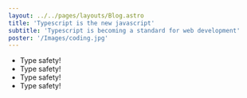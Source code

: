 ```yaml
---
layout: ../../pages/layouts/Blog.astro
title: 'Typescript is the new javascript'
subtitle: 'Typescript is becoming a standard for web development' 
poster: '/Images/coding.jpg'
---
```


- Type safety!
- Type safety!
- Type safety!
- Type safety!